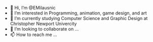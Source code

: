 - 👋 Hi, I’m @EMilausnic
- 👀 I’m interested in Programming, animation, game design, and art
- 🌱 I’m currently studying Computer Science and Graphic Design at Christopher Newport Univercity
- 💞️ I’m looking to collaborate on ...
- 📫 How to reach me ...

<!---
EMilausnic/EMilausnic is a ✨ special ✨ repository because its `README.md` (this file) appears on your GitHub profile.
You can click the Preview link to take a look at your changes.
--->
